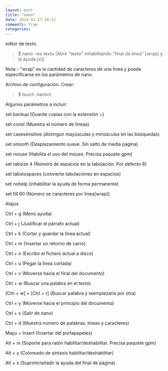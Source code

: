 ```yaml
---
layout: post
title: "nano"
date: 2014-01-27 18:52
comments: true
categories: 
---
```

editor de texto. 

>$ nano -wx texto (Abrir "texto" inhabilitando "final de linea" [wrap] y la ayuda [x])

Nota.- "wrap" es la cantidad de caracteres de una linea y puede especificarse en los parámetros de nano.

Archivo de configuración. Crear:

>$ touch .nanorc

Algunos parámetros a incluir: 

set backup (Guarde copias con la extensión ~) 

set const  (Muestra el número de lineas) 

set casesensitive (distinguir mayúsculas y minúsculas en las búsquedas) 

set smooth (Desplazamiento suave. Sin salto de media página) 

set mouse (Habilita el uso del mouse. Precisa paquete gpm) 

set tabsize 4 (Número de espacios en la tabulación. Por defecto 8) 

set tabstospaces (convierte tabulaciones en espacios) 

set nohelp (inhabilitar la ayuda de forma permanente) 

set fill 60 (Número se caracteres por linea[wrap]) 

Atajos 

Ctrl + g (Menú ayuda) 

Ctrl + j (Justificar el párrafo actual) 

Ctrl + k (Cortar y guardar la línea actual) 

Ctrl + m (Insertar un retorno de carro) 

Ctrl + o (Escribir el fichero actual a disco) 

Ctrl + u (Pegar la linea cortada) 

Ctrl + v (Moverse hacia el final del documento) 

Ctrl + w (Buscar una palabra en el texto) 

[Ctrl + w] + [Ctrl + r] (Buscar palabra y reemplazarla por otra) 

Ctrl + y (Moverse hacia el principio del documento) 

Ctrl + x (Salir de nano) 

Ctrl + d (Muestra número de palabras, lineas y caracteres) 

Mayu + Insert (Insertar del portapapeles) 

Alt + m (Soporte para ratón habilitar/deshabilitar. Precisa paquete gpm) 

Alt + y (Coloreado de sintaxis habilitar/deshabilitar) 

Alt + x (Suprimir/añadir la ayuda del final de página)

